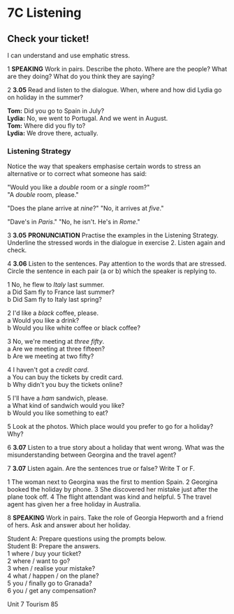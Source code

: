 # 7C Listening

## Check your ticket!

I can understand and use emphatic stress.

1 **SPEAKING** Work in pairs. Describe the photo. Where are the people? What are they doing? What do you think they are saying?

2 **3.05** Read and listen to the dialogue. When, where and how did Lydia go on holiday in the summer?

**Tom:** Did you go to Spain in July?  
**Lydia:** No, we went to Portugal. And we went in August.  
**Tom:** Where did you fly to?  
**Lydia:** We drove there, actually.

### Listening Strategy

Notice the way that speakers emphasise certain words to stress an alternative or to correct what someone has said:

"Would you like a *double* room or a *single* room?"  
"A *double* room, please."  

"Does the plane arrive at *nine*?" "No, it arrives at *five*."  

"Dave's in *Paris*." "No, he isn't. He's in *Rome*."  

3 **3.05** **PRONUNCIATION** Practise the examples in the Listening Strategy. Underline the stressed words in the dialogue in exercise 2. Listen again and check.

4 **3.06** Listen to the sentences. Pay attention to the words that are stressed. Circle the sentence in each pair (a or b) which the speaker is replying to.

1 No, he flew to *Italy* last summer.  
   a Did Sam fly to France last summer?  
   b Did Sam fly to Italy last spring?

2 I'd like a *black* coffee, please.  
   a Would you like a drink?  
   b Would you like white coffee or black coffee?

3 No, we're meeting at *three fifty*.  
   a Are we meeting at three fifteen?  
   b Are we meeting at two fifty?

4 I haven't got a *credit card*.  
   a You can buy the tickets by credit card.  
   b Why didn't you buy the tickets online?

5 I'll have a *ham* sandwich, please.  
   a What kind of sandwich would you like?  
   b Would you like something to eat?

5 Look at the photos. Which place would you prefer to go for a holiday? Why?

6 **3.07** Listen to a true story about a holiday that went wrong. What was the misunderstanding between Georgina and the travel agent?

7 **3.07** Listen again. Are the sentences true or false? Write T or F.

1 The woman next to Georgina was the first to mention Spain.
2 Georgina booked the holiday by phone.
3 She discovered her mistake just after the plane took off.
4 The flight attendant was kind and helpful.
5 The travel agent has given her a free holiday in Australia.

8 **SPEAKING** Work in pairs. Take the role of Georgia Hepworth and a friend of hers. Ask and answer about her holiday.

Student A: Prepare questions using the prompts below.  
Student B: Prepare the answers.  
1 where / buy your ticket?  
2 where / want to go?  
3 when / realise your mistake?  
4 what / happen / on the plane?  
5 you / finally go to Granada?  
6 you / get any compensation?

Unit 7 Tourism 85